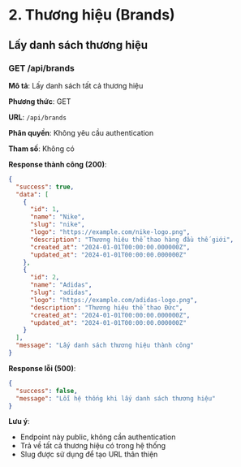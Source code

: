 # 2. Thương hiệu (Brands)

## Lấy danh sách thương hiệu

### GET /api/brands
**Mô tả**: Lấy danh sách tất cả thương hiệu

**Phương thức**: GET

**URL**: `/api/brands`

**Phân quyền**: Không yêu cầu authentication

**Tham số**: Không có

**Response thành công (200)**:
```json
{
  "success": true,
  "data": [
    {
      "id": 1,
      "name": "Nike",
      "slug": "nike",
      "logo": "https://example.com/nike-logo.png",
      "description": "Thương hiệu thể thao hàng đầu thế giới",
      "created_at": "2024-01-01T00:00:00.000000Z",
      "updated_at": "2024-01-01T00:00:00.000000Z"
    },
    {
      "id": 2,
      "name": "Adidas",
      "slug": "adidas",
      "logo": "https://example.com/adidas-logo.png",
      "description": "Thương hiệu thể thao Đức",
      "created_at": "2024-01-01T00:00:00.000000Z",
      "updated_at": "2024-01-01T00:00:00.000000Z"
    }
  ],
  "message": "Lấy danh sách thương hiệu thành công"
}
```

**Response lỗi (500)**:
```json
{
  "success": false,
  "message": "Lỗi hệ thống khi lấy danh sách thương hiệu"
}
```

**Lưu ý**:
- Endpoint này public, không cần authentication
- Trả về tất cả thương hiệu có trong hệ thống
- Slug được sử dụng để tạo URL thân thiện
